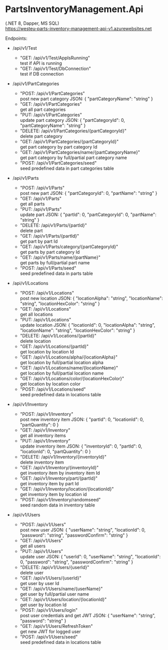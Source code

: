 # PartsInventoryManagement.Api
(.NET 8, Dapper, MS SQL)<br>
https://westeu-parts-inventory-management-api-v1.azurewebsites.net

Endpoints:

- /api/v1/Test<br>
	- "GET: /api/v1/Test/AppIsRunning"<br>
	test if API is running<br>
	- "GET: /api/v1/Test/DbConnection"<br>
	test if DB connection<br>

- /api/v1/PartCategories<br>
	- "POST:   /api/v1/PartCategories"<br>
	post new part category
	JSON: { "partCategoryName": "string" }<br>
	- "GET:    /api/v1/PartCategories"<br>
	get all part categories<br>
	- "PUT:    /api/v1/PartCategories"<br>
	update part category
	JSON: { "partCategoryId": 0, "partCategoryName": "string" }<br>
	- "DELETE: /api/v1/PartCategories/{partCategoryId}"<br>
	delete part category<br>
	- "GET:    /api/v1/PartCategories/{partCategoryId}"<br>
	get part category by part category Id<br>
	- "GET:    /api/v1/PartCategories/name/{partCategoryName}"<br>
	get part category by full/partial part category name<br>
	- "POST:   /api/v1/PartCategories/seed"<br>
	seed predefined data in part categories table<br>

- /api/v1/Parts<br>
	- "POST:   /api/v1/Parts"<br>
	post new part
	JSON: { "partCategoryId": 0, "partName": "string" }<br>
	- "GET:    /api/v1/Parts"<br>
	get all parts<br>
	- "PUT:    /api/v1/Parts"<br>
	update part
	JSON: { "partId": 0, "partCategoryId": 0, "partName": "string" }<br>
	- "DELETE: /api/v1/Parts/{partId}"<br>
	delete part<br>
	- "GET:    /api/v1/Parts/{partId}"<br>
	get part by part Id<br>
	- "GET:    /api/v1/Parts/category/{partCategoryId}"<br>
	get parts by part category Id<br>
	- "GET:    /api/v1/Parts/name/{partName}"<br>
	get parts by full/partial part name<br>
	- "POST:   /api/v1/Parts/seed"<br>
	seed predefined data in parts table<br>

- /api/v1/Locations<br>
	- "POST:   /api/v1/Locations"<br>
	post new location
	JSON: { "locationAlpha": "string", "locationName": "string", "locationHexColor": "string" }<br>
	- "GET:    /api/v1/Locations"<br>
	get all locations<br>
	- "PUT:    /api/v1/Locations"<br>
	update location
	JSON: { "locationId": 0, "locationAlpha": "string", "locationName": "string", "locationHexColor": "string" }<br>
	- "DELETE: /api/v1/Locations/{partId}"<br>
	delete location<br>
	- "GET:    /api/v1/Locations/{partId}"<br>
	get location by location Id<br>
	- "GET:    /api/v1/Locations/alpha/{locationAlpha}"<br>
	get location by full/partial location alpha<br>
	- "GET:    /api/v1/Locations/name/{locationName}"<br>
	get location by full/partial location name<br>
	- "GET:    /api/v1/Locations/color/{locationHexColor}"<br>
	get location by location color<br>
	- "POST:   /api/v1/Locations/seed"<br>
	seed predefined data in locations table<br>

- /api/v1/Inventory<br>
	- "POST:   /api/v1/Inventory"<br>
	post new inventory item
	JSON: { "partId": 0, "locationId": 0, "partQuantity": 0 }<br>
	- "GET:    /api/v1/Inventory"<br>
	get all inventory items<br>
	- "PUT:    /api/v1/Inventory"<br>
	update inventory item
	JSON: { "inventoryId": 0, "partId": 0, "locationId": 0, "partQuantity": 0 }<br>
	- "DELETE: /api/v1/Inventory/{inventoryId}"<br>
	delete inventory item<br>
	- "GET:    /api/v1/Inventory/{inventoryId}"<br>
	get inventory item by inventory item Id<br>
	- "GET:    /api/v1/Inventory/part/{partId}"<br>
	get inventory item by part Id<br>
	- "GET:    /api/v1/Inventory/location/{locationId}"<br>
	get inventory item by location id<br>
	- "POST:   /api/v1/Inventory/randomseed"<br>
	seed random data in inventory table<br>

- /api/v1/Users<br>
	- "POST:   /api/v1/Users"<br>
	post new user
	JSON: { "userName": "string", "locationId": 0, "password": "string", "passwordConfirm": "string" }<br>
	- "GET:    /api/v1/Users"<br>
	get all users<br>
	- "PUT:    /api/v1/Users"<br>
	update user
	JSON: { "userId": 0, "userName": "string", "locationId": 0, "password": "string", "passwordConfirm": "string" }<br>
	- "DELETE: /api/v1/Users/{userId}"<br>
	delete user<br>
	- "GET:    /api/v1/Users/{userId}"<br>
	get user by user Id<br>
	- "GET:    /api/v1/Users/name/{userName}"<br>
	get user by full/partial user name<br>
	- "GET:    /api/v1/Users/location/{locationId}"<br>
	get user by location Id<br>
	- "POST:   /api/v1/Users/login"<br>
	post user credentials and get JWT
	JSON: { "userName": "string", "password": "string" }<br>
	- "GET:    /api/v1/Users/RefreshToken"<br>
	get new JWT for logged user<br>
	- "POST:   /api/v1/Users/seed"<br>
	seed predefined data in locations table<br>
